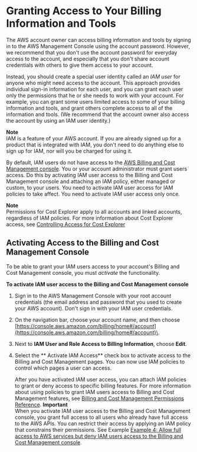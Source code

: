 # Granting Access to Your Billing Information and Tools<a name="grantaccess"></a>

The AWS account owner can access billing information and tools by signing in to the AWS Management Console using the account password\. However, we recommend that you don't use the account password for everyday access to the account, and especially that you don't share account credentials with others to give them access to your account\. 

Instead, you should create a special user identity called an *IAM user* for anyone who might need access to the account\. This approach provides individual sign\-in information for each user, and you can grant each user only the permissions that he or she needs to work with your account\. For example, you can grant some users limited access to some of your billing information and tools, and grant others complete access to all of the information and tools\. \(We recommend that the account owner also access the account by using an IAM user identity\.\)

**Note**  
IAM is a feature of your AWS account\. If you are already signed up for a product that is integrated with IAM, you don't need to do anything else to sign up for IAM, nor will you be charged for using it\.

By default, IAM users do not have access to the [AWS Billing and Cost Management console](https://console.aws.amazon.com/billing/home#/)\. You or your account administrator must grant users access\. Do this by activating IAM user access to the Billing and Cost Management console and attaching an IAM policy, either managed or custom, to your users\. You need to activate IAM user access for IAM policies to take affect\. You need to activate IAM user access only once\. 

**Note**  
Permissions for Cost Explorer apply to all accounts and linked accounts, regardless of IAM policies\. For more information about Cost Explorer access, see [Controlling Access for Cost Explorer](ce-access.md)

## Activating Access to the Billing and Cost Management Console<a name="ControllingAccessWebsite-Activate"></a>

To be able to grant your IAM users access to your account's Billing and Cost Management console, you must *activate* the functionality\. 

**To activate IAM user access to the Billing and Cost Management console**

1. Sign in to the AWS Management Console with your root account credentials \(the email address and password that you used to create your AWS account\)\. Don't sign in with your IAM user credentials\. 

1. On the navigation bar, choose your account name, and then choose [https://console.aws.amazon.com/billing/home#/account](https://console.aws.amazon.com/billing/home#/account)\.

1. Next to **IAM User and Role Access to Billing Information**, choose **Edit**\. 

1. Select the ** Activate IAM Access** check box to activate access to the Billing and Cost Management pages\. You can now use IAM policies to control which pages a user can access\.

   After you have activated IAM user access, you can attach IAM policies to grant or deny access to specific billing features\. For more information about using policies to grant IAM users access to Billing and Cost Management features, see [Billing and Cost Management Permissions Reference](billing-permissions-ref.md)\.
**Important**  
When you activate IAM user access to the Billing and Cost Management console, you grant full access to all users who already have full access to the AWS APIs\. You can restrict their access by applying an IAM policy that constrains their permissions\. See Example [Example 4: Allow full access to AWS services but deny IAM users access to the Billing and Cost Management console](billing-permissions-ref.md#ExampleAllowAllDenyBilling)\.